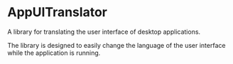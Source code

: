 # AppUITranslator
A library for translating the user interface of desktop applications.

The library is designed to easily change the language of the user interface while the application is running.